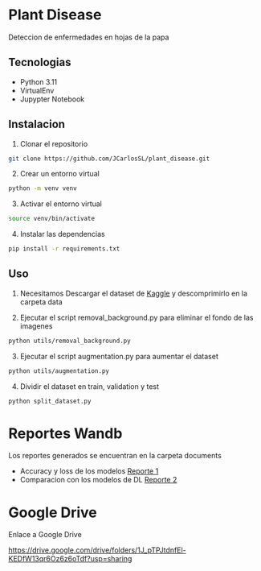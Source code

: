 # Plant Disease
Deteccion de enfermedades en hojas de la papa

## Tecnologias

- Python 3.11
- VirtualEnv
- Jupypter Notebook

## Instalacion

1. Clonar el repositorio

```bash
git clone https://github.com/JCarlosSL/plant_disease.git
```

2. Crear un entorno virtual
    
```bash
python -m venv venv
```
3. Activar el entorno virtual

```bash
source venv/bin/activate
```

4. Instalar las dependencias
    
```bash
pip install -r requirements.txt
```

## Uso

1. Necesitamos Descargar el dataset de [Kaggle](https://www.kaggle.com/abdallahalidev/plantvillage-dataset) y descomprimirlo en la carpeta data

2. Ejecutar el script removal_background.py para eliminar el fondo de las imagenes

```bash
python utils/removal_background.py
```

3. Ejecutar el script augmentation.py para aumentar el dataset
    
```bash
python utils/augmentation.py
```

4. Dividir el dataset en train, validation y test
    
```bash
python split_dataset.py
```

# Reportes Wandb

Los reportes generados se encuentran en la carpeta documents

- Accuracy y loss de los modelos [Reporte 1](documents/report1.pdf)
- Comparacion con los modelos de DL [Reporte 2](documents/report2.pdf)

# Google Drive

Enlace a Google Drive

https://drive.google.com/drive/folders/1J_pTPJtdnfEl-KEDfW13qr6Oz6z6oTdf?usp=sharing